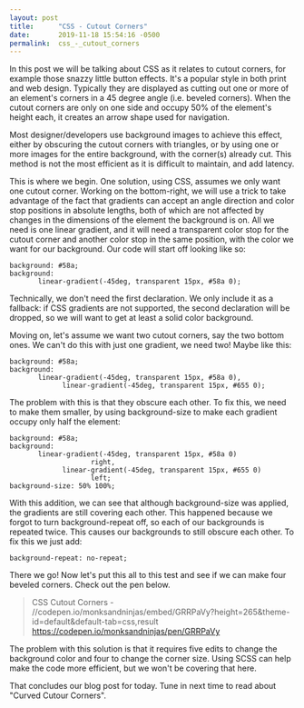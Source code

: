 ```yaml
---
layout: post
title:      "CSS - Cutout Corners"
date:       2019-11-18 15:54:16 -0500
permalink:  css_-_cutout_corners
---
```



In this post we will be talking about CSS as it relates to cutout corners, for example those snazzy little button effects. It's a popular style in both print and web design. Typically they are displayed as cutting out one or more of an element's corners in a 45 degree angle (i.e. beveled corners). When the cutout corners are only on one side and occupy 50% of the element's height  each, it creates an arrow shape used for navigation.

Most designer/developers use background images to achieve this effect, either by obscuring the cutout corners with triangles, or by using one or more images for the entire background, with the corner(s) already cut. This method is not the most efficient as it is difficult to maintain, and add latency. 

This is where we begin. One solution, using CSS, assumes we only want one cutout corner. Working on the bottom-right, we will use a trick to take advantage of the fact that gradients can accept an angle direction and color stop positions in absolute lengths, both of which are not affected by changes in the dimensions of the element the background is on. All we need is one linear gradient, and it will need a transparent color stop for the cutout corner and another color stop in the same position, with the color we want for our background. Our code will start off looking like so:

```
background: #58a;
background:
       linear-gradient(-45deg, transparent 15px, #58a 0);
```

Technically, we don't need the first declaration. We only include it as a fallback: if CSS gradients are not supported, the second declaration will be dropped, so we will want to get at least a solid color background.

Moving on, let's assume we want two cutout corners, say the two bottom ones. We can't do this with just one gradient, we need two! Maybe like this:

```
background: #58a;
background:
       linear-gradient(-45deg, transparent 15px, #58a 0),
			 linear-gradient(-45deg, transparent 15px, #655 0);
```

The problem with this is that they obscure each other. To fix this, we need to make them smaller, by using background-size to make each gradient occupy only half the element:

```
background: #58a;
background:
       linear-gradient(-45deg, transparent 15px, #58a 0)
			        right,
			 linear-gradient(-45deg, transparent 15px, #655 0)
			        left;
background-size: 50% 100%;
```

With this addition, we can see that although background-size was applied, the gradients are still covering each other. This happened because we forgot to turn background-repeat off, so each of our backgrounds is repeated twice. This causes our backgrounds to still obscure each other. To fix this we just add:

```
background-repeat: no-repeat;
```

There we go! Now let's put this all to this test and see if we can make four beveled corners. Check out the pen below.

> CSS Cutout Corners - 
>  //codepen.io/monksandninjas/embed/GRRPaVy?height=265&theme-id=default&default-tab=css,result
>  https://codepen.io/monksandninjas/pen/GRRPaVy

The problem with this solution is that it requires five edits to change the background color and four to change the corner size. Using SCSS can help make the code more efficient, but we won't be covering that here. 

That concludes our blog post for today. Tune in next time to read about "Curved Cutour Corners".


